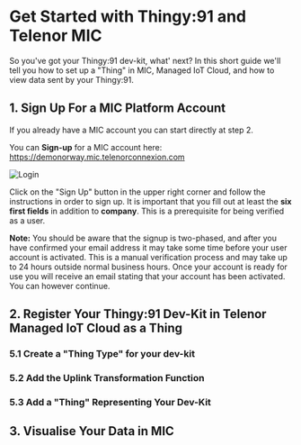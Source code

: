 # Get Started with Thingy:91 and Telenor MIC

So you've got your Thingy:91 dev-kit, what' next? In this short guide we'll tell you how to set up a "Thing" in MIC, Managed IoT Cloud, and how to view data sent by your Thingy:91.

## 1. Sign Up For a MIC Platform Account

If you already have a MIC account you can start directly at step 2. 

You can **Sign-up** for a MIC account here: https://demonorway.mic.telenorconnexion.com

![Login](https://github.com/TelenorStartIoT/tutorials/blob/master/05-thingy/assets/01-login-mic.png)

Click on the "Sign Up" button in the upper right corner and follow the instructions in order to sign up. It is important that you fill out at least the **six first fields** in addition to **company**. This is a prerequisite for being verified as a user. 

**Note:** You should be aware that the signup is two-phased, and after you have confirmed your email address it may take some time before your user account is activated. This is a manual verification process and may take up to 24 hours outside normal business hours. Once your account is ready for use you will receive an email stating that your account has been activated. 
You can however continue.

## 2. Register Your Thingy:91 Dev-Kit in Telenor Managed IoT Cloud as a Thing

### 5.1 Create a "Thing Type" for your dev-kit

### 5.2 Add the Uplink Transformation Function

### 5.3 Add a "Thing" Representing Your Dev-Kit

## 3. Visualise Your Data in MIC
